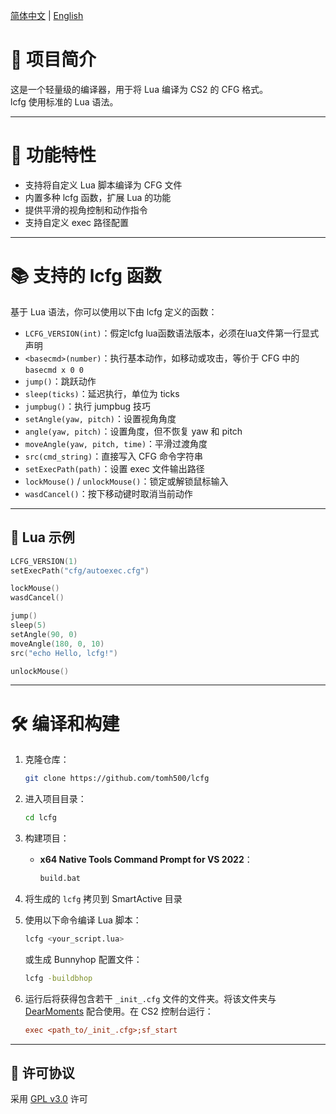  [简体中文](#) | [English](README.md) 
 
 # 🎯 项目简介

 这是一个轻量级的编译器，用于将 Lua 编译为 CS2 的 CFG 格式。  
 lcfg 使用标准的 Lua 语法。

 ---

 # 🚀 功能特性

 * 支持将自定义 Lua 脚本编译为 CFG 文件  
 * 内置多种 lcfg 函数，扩展 Lua 的功能  
 * 提供平滑的视角控制和动作指令  
 * 支持自定义 exec 路径配置  

 ---

 # 📚 支持的 lcfg 函数

 基于 Lua 语法，你可以使用以下由 lcfg 定义的函数：

 * `LCFG_VERSION(int)`：假定lcfg lua函数语法版本，必须在lua文件第一行显式声明
 * `<basecmd>(number)`：执行基本动作，如移动或攻击，等价于 CFG 中的 `basecmd x 0 0`  
 * `jump()`：跳跃动作  
 * `sleep(ticks)`：延迟执行，单位为 ticks  
 * `jumpbug()`：执行 jumpbug 技巧  
 * `setAngle(yaw, pitch)`：设置视角角度  
 * `angle(yaw, pitch)`：设置角度，但不恢复 yaw 和 pitch  
 * `moveAngle(yaw, pitch, time)`：平滑过渡角度  
 * `src(cmd_string)`：直接写入 CFG 命令字符串  
 * `setExecPath(path)`：设置 exec 文件输出路径  
 * `lockMouse()` / `unlockMouse()`：锁定或解锁鼠标输入  
 * `wasdCancel()`：按下移动键时取消当前动作  

 ---

 ## 📄 Lua 示例

 ```lua
 LCFG_VERSION(1)
 setExecPath("cfg/autoexec.cfg")

 lockMouse()
 wasdCancel()

 jump()
 sleep(5)
 setAngle(90, 0)
 moveAngle(180, 0, 10)
 src("echo Hello, lcfg!")

 unlockMouse()
 ```
---

 # 🛠️ 编译和构建

 1. 克隆仓库：  
    ```bash
    git clone https://github.com/tomh500/lcfg
    ```
 2. 进入项目目录：  
    ```bash
    cd lcfg
    ```
 3. 构建项目：
    - **x64 Native Tools Command Prompt for VS 2022**：  
      ```bash
      build.bat
      ```

 4. 将生成的 `lcfg` 拷贝到 SmartActive 目录  

 5. 使用以下命令编译 Lua 脚本：
    ```bash
    lcfg <your_script.lua>
    ```
    或生成 Bunnyhop 配置文件：
    ```bash
    lcfg -buildbhop
    ```

 6. 运行后将获得包含若干 `_init_.cfg` 文件的文件夹。将该文件夹与 <a href="https://github.com/tomh500/DearMoments">DearMoments</a> 配合使用。在 CS2 控制台运行：

    ```cfg
    exec <path_to/_init_.cfg>;sf_start
    ```

 ---


 ## 📜 许可协议

 采用 [GPL v3.0](https://www.gnu.org/licenses/gpl-3.0.html) 许可
